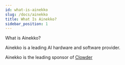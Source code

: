 ```yaml
---
id: what-is-ainekko
slug: /docs/ainekko
title: What Is Ainekko?
sidebar_position: 1
---
```


What is Ainekko?

Ainekko is a leading AI hardware and software provider.

Ainekko is the leading sponsor of [Clowder](../clowder/)
